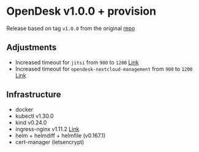 # OpenDesk v1.0.0 + provision

Release based on tag `v1.0.0` from the original [repo](https://gitlab.opencode.de/bmi/opendesk/deployment/opendesk)

## Adjustments 

- Increased timeout for `jitsi` from `900` to `1200` [Link](/opendesk/helmfile/apps/jitsi/helmfile-child.yaml.gotmpl#L23)
- Increased timeout for `opendesk-nextcloud-management` from `900` to `1200` [Link](/opendesk/helmfile/apps/nextcloud/helmfile-child.yaml.gotmpl#L32)

## Infrastructure

- docker
- kubectl v1.30.0
- kind v0.24.0
- ingress-nginx v1.11.2 [Link](https://github.com/kubernetes/ingress-nginx/blob/c9d33b75d52de3f83fd49d37c85aa97618a5143b/deploy/static/provider/kind/deploy.yaml)
- helm + helmdiff + helmfile (v0.167.1)
- cert-manager (letsencrypt)